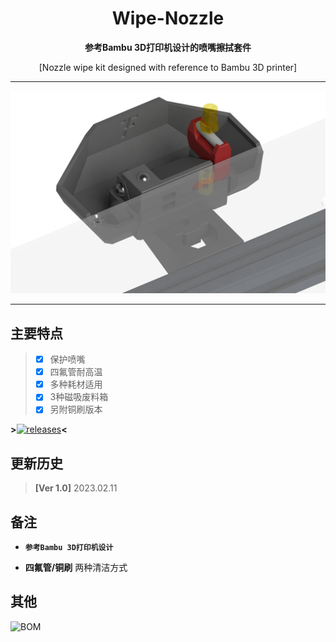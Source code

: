
<h1 align="center">Wipe-Nozzle</h1>

**<p align="center">参考Bambu 3D打印机设计的喷嘴擦拭套件</p>**
<p align="center">[Nozzle wipe kit designed with reference to Bambu 3D printer]</p>

 ---
 
![FZ-Wipe-Nozzle](Images-效果图/FZ-Wipe-Nozzle.png)
 
 ---

## 主要特点
> - [x] 保护喷嘴
> - [x] 四氟管耐高温
> - [x] 多种耗材适用
> - [x] 3种磁吸废料箱
> - [x] 另附铜刷版本


**>**[![releases](https://img.shields.io/github/v/release/FZaii/Wipe-Nozzle)](https://github.com/FZaii/Wipe-Nozzle/releases)**<**
## 更新历史

> **[Ver 1.0]** 2023.02.11  

 
## 备注
- **`参考Bambu 3D打印机设计`**

- **四氟管/铜刷** 两种清洁方式
 
## 其他
![BOM]([物料清单]-BOM_ver1.2.png)
